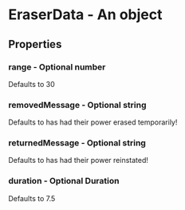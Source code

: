 

# EraserData - An object



## Properties



### range - Optional number



Defaults to 30



### removedMessage - Optional string



Defaults to <player> has had their power erased temporarily!



### returnedMessage - Optional string



Defaults to <player> has had their power reinstated!



### duration - Optional Duration



Defaults to 7.5

